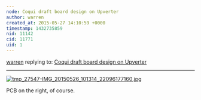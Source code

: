 ```yaml
---
node: Coqui draft board design on Upverter
author: warren
created_at: 2015-05-27 14:10:59 +0000
timestamp: 1432735859
nid: 11142
cid: 11771
uid: 1
---
```




[warren](../profile/warren) replying to: [Coqui draft board design on Upverter](../notes/warren/09-14-2014/coqui-draft-board-design-on-upverter)

----
[![tmp_27547-IMG_20150526_101314_22096177160.jpg](https://i.publiclab.org/system/images/photos/000/010/017/medium/tmp_27547-IMG_20150526_101314_22096177160.jpg)](https://i.publiclab.org/system/images/photos/000/010/017/original/tmp_27547-IMG_20150526_101314_22096177160.jpg)

PCB on the right, of course. 